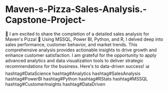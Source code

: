 # Maven-s-Pizza-Sales-Analysis.-Capstone-Project-

🚀 I am excited to share the completion of a detailed sales analysis for Maven's Pizza! 🍕 Using MSSQL, Power BI, Python, and R, I delved deep into sales performance, customer behavior, and market trends. 
This comprehensive analysis provides actionable insights to drive growth and enhance customer satisfaction. I am grateful for the opportunity to apply advanced analytics and data visualization tools to deliver
strategic recommendations for the business. Here's to data-driven success! 📊 hashtag#DataScience hashtag#Analytics hashtag#SalesAnalysis hashtag#PowerBI 
hashtag#Python hashtag#RStats hashtag#MSSQL hashtag#CustomerInsights hashtag#DataDriven
